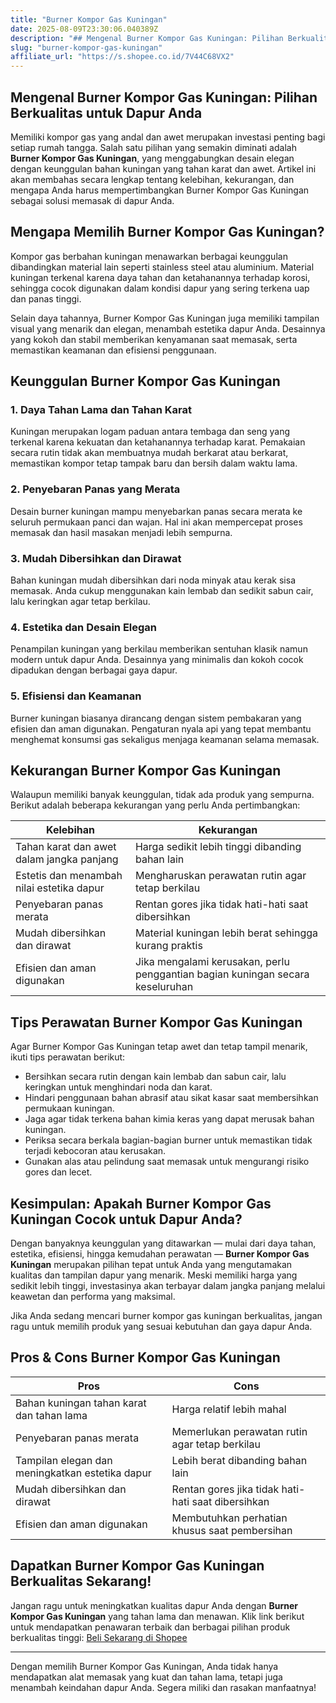 ```yaml
---
title: "Burner Kompor Gas Kuningan"
date: 2025-08-09T23:30:06.040389Z
description: "## Mengenal Burner Kompor Gas Kuningan: Pilihan Berkualitas untuk Dapur Anda..."
slug: "burner-kompor-gas-kuningan"
affiliate_url: "https://s.shopee.co.id/7V44C68VX2"
---
```

## Mengenal Burner Kompor Gas Kuningan: Pilihan Berkualitas untuk Dapur Anda

Memiliki kompor gas yang andal dan awet merupakan investasi penting bagi setiap rumah tangga. Salah satu pilihan yang semakin diminati adalah **Burner Kompor Gas Kuningan**, yang menggabungkan desain elegan dengan keunggulan bahan kuningan yang tahan karat dan awet. Artikel ini akan membahas secara lengkap tentang kelebihan, kekurangan, dan mengapa Anda harus mempertimbangkan Burner Kompor Gas Kuningan sebagai solusi memasak di dapur Anda.

## Mengapa Memilih Burner Kompor Gas Kuningan?

Kompor gas berbahan kuningan menawarkan berbagai keunggulan dibandingkan material lain seperti stainless steel atau aluminium. Material kuningan terkenal karena daya tahan dan ketahanannya terhadap korosi, sehingga cocok digunakan dalam kondisi dapur yang sering terkena uap dan panas tinggi.

Selain daya tahannya, Burner Kompor Gas Kuningan juga memiliki tampilan visual yang menarik dan elegan, menambah estetika dapur Anda. Desainnya yang kokoh dan stabil memberikan kenyamanan saat memasak, serta memastikan keamanan dan efisiensi penggunaan.

## Keunggulan Burner Kompor Gas Kuningan

### 1. Daya Tahan Lama dan Tahan Karat

Kuningan merupakan logam paduan antara tembaga dan seng yang terkenal karena kekuatan dan ketahanannya terhadap karat. Pemakaian secara rutin tidak akan membuatnya mudah berkarat atau berkarat, memastikan kompor tetap tampak baru dan bersih dalam waktu lama.

### 2. Penyebaran Panas yang Merata

Desain burner kuningan mampu menyebarkan panas secara merata ke seluruh permukaan panci dan wajan. Hal ini akan mempercepat proses memasak dan hasil masakan menjadi lebih sempurna.

### 3. Mudah Dibersihkan dan Dirawat

Bahan kuningan mudah dibersihkan dari noda minyak atau kerak sisa memasak. Anda cukup menggunakan kain lembab dan sedikit sabun cair, lalu keringkan agar tetap berkilau.

### 4. Estetika dan Desain Elegan

Penampilan kuningan yang berkilau memberikan sentuhan klasik namun modern untuk dapur Anda. Desainnya yang minimalis dan kokoh cocok dipadukan dengan berbagai gaya dapur.

### 5. Efisiensi dan Keamanan

Burner kuningan biasanya dirancang dengan sistem pembakaran yang efisien dan aman digunakan. Pengaturan nyala api yang tepat membantu menghemat konsumsi gas sekaligus menjaga keamanan selama memasak.

## Kekurangan Burner Kompor Gas Kuningan

Walaupun memiliki banyak keunggulan, tidak ada produk yang sempurna. Berikut adalah beberapa kekurangan yang perlu Anda pertimbangkan:

| Kelebihan                                                  | Kekurangan                                               |
|--------------------------------------------------------------|----------------------------------------------------------|
| Tahan karat dan awet dalam jangka panjang                   | Harga sedikit lebih tinggi dibanding bahan lain          |
| Estetis dan menambah nilai estetika dapur                   | Mengharuskan perawatan rutin agar tetap berkilau       |
| Penyebaran panas merata                                      | Rentan gores jika tidak hati-hati saat dibersihkan    |
| Mudah dibersihkan dan dirawat                                | Material kuningan lebih berat sehingga kurang praktis  |
| Efisien dan aman digunakan                                   | Jika mengalami kerusakan, perlu penggantian bagian kuningan secara keseluruhan |

## Tips Perawatan Burner Kompor Gas Kuningan

Agar Burner Kompor Gas Kuningan tetap awet dan tetap tampil menarik, ikuti tips perawatan berikut:

- Bersihkan secara rutin dengan kain lembab dan sabun cair, lalu keringkan untuk menghindari noda dan karat.
- Hindari penggunaan bahan abrasif atau sikat kasar saat membersihkan permukaan kuningan.
- Jaga agar tidak terkena bahan kimia keras yang dapat merusak bahan kuningan.
- Periksa secara berkala bagian-bagian burner untuk memastikan tidak terjadi kebocoran atau kerusakan.
- Gunakan alas atau pelindung saat memasak untuk mengurangi risiko gores dan lecet.

## Kesimpulan: Apakah Burner Kompor Gas Kuningan Cocok untuk Dapur Anda?

Dengan banyaknya keunggulan yang ditawarkan — mulai dari daya tahan, estetika, efisiensi, hingga kemudahan perawatan — **Burner Kompor Gas Kuningan** merupakan pilihan tepat untuk Anda yang mengutamakan kualitas dan tampilan dapur yang menarik. Meski memiliki harga yang sedikit lebih tinggi, investasinya akan terbayar dalam jangka panjang melalui keawetan dan performa yang maksimal.

Jika Anda sedang mencari burner kompor gas kuningan berkualitas, jangan ragu untuk memilih produk yang sesuai kebutuhan dan gaya dapur Anda.

## Pros & Cons Burner Kompor Gas Kuningan

| **Pros**                                             | **Cons**                                              |
|------------------------------------------------------|------------------------------------------------------|
| Bahan kuningan tahan karat dan tahan lama           | Harga relatif lebih mahal                          |
| Penyebaran panas merata                            | Memerlukan perawatan rutin agar tetap berkilau     |
| Tampilan elegan dan meningkatkan estetika dapur     | Lebih berat dibanding bahan lain                   |
| Mudah dibersihkan dan dirawat                        | Rentan gores jika tidak hati-hati saat dibersihkan |
| Efisien dan aman digunakan                           | Membutuhkan perhatian khusus saat pembersihan     |

## Dapatkan Burner Kompor Gas Kuningan Berkualitas Sekarang!

Jangan ragu untuk meningkatkan kualitas dapur Anda dengan **Burner Kompor Gas Kuningan** yang tahan lama dan menawan. Klik link berikut untuk mendapatkan penawaran terbaik dan berbagai pilihan produk berkualitas tinggi: [Beli Sekarang di Shopee](https://s.shopee.co.id/7V44C68VX2)

---

Dengan memilih Burner Kompor Gas Kuningan, Anda tidak hanya mendapatkan alat memasak yang kuat dan tahan lama, tetapi juga menambah keindahan dapur Anda. Segera miliki dan rasakan manfaatnya!